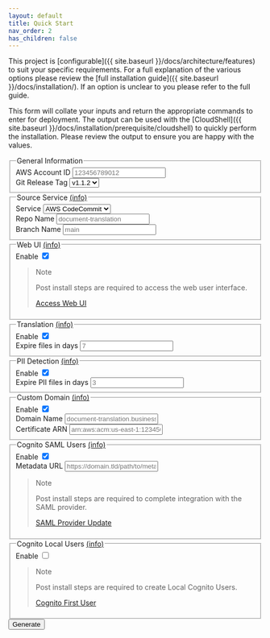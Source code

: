 ```yaml
---
layout: default
title: Quick Start
nav_order: 2
has_children: false
---
```


<!--
Copyright Amazon.com, Inc. or its affiliates. All Rights Reserved.
SPDX-License-Identifier: MIT-0
-->

This project is [configurable]({{ site.baseurl }}/docs/architecture/features) to suit your specific requirements. For a full explanation of the various options please review the [full installation guide]({{ site.baseurl }}/docs/installation/). If an option is unclear to you please refer to the full guide.

This form will collate your inputs and return the appropriate commands to enter for deployment. The output can be used with the [CloudShell]({{ site.baseurl }}/docs/installation/prerequisite/cloudshell) to quickly perform the installation. Please review the output to ensure you are happy with the values.

<code id="result" style="display: none;"></code>
<button id="buttonCopy" style="display: none;"  onclick="copyToClipboard()" class="btn btn-green">Copy</button>
<form id="form">
	<fieldset>
		<legend>General Information</legend>
		<div class="formOptionGroup">
			<label class="formOptionLabel" for="accountId">AWS Account ID</label>
			<input class="formOptionInput requiredForGitHub" type="text" name="accountId" placeholder="123456789012" maxlength="12" minlength="12" pattern="\d+" required/>
		</div>
		<div class="formOptionGroup">
			<label class="formOptionLabel" for="sourceGitTag">Git Release Tag</label>
			<select id="sourceGitTag" class="formOptionInput" name="sourceGitTag">
                <option value="v1.1.2">v1.1.2</option>
			</select>
		</div>
	</fieldset>
	<fieldset>
		<legend>Source Service <a class="info" target="_blank" href="{{ site.baseurl }}/docs/installation/source-service/">(info)</a></legend>
		<div class="formOptionGroup">
			<label class="formOptionLabel" for="sourceGitService">Service</label>
			<select class="formOptionInput" name="sourceGitService">
				<option value="codecommit">AWS CodeCommit</option>
				<option value="github">GitHub</option>
			</select>
		</div>
		<div class="formOptionGroup isForGitHub isNotForCodeCommit" style="display: none;">
			<label class="formOptionLabel" for="sourceGitRepoOwner">Repo Owner</label>
			<input class="formOptionInput requiredForGitHub" type="text" name="sourceGitRepoOwner" placeholder="username">
		</div>
		<div class="formOptionGroup">
			<label class="formOptionLabel" for="sourceGitRepo">Repo Name</label>
			<input class="formOptionInput" type="text" name="sourceGitRepo" placeholder="document-translation" required>
		</div>
		<div class="formOptionGroup">
			<label class="formOptionLabel" for="sourceGitBranch">Branch Name</label>
			<input class="formOptionInput" type="text" name="sourceGitBranch" placeholder="main" required/>
		</div>
	</fieldset>
	<fieldset>
		<legend>Web UI <a class="info" target="_blank" href="{{ site.baseurl }}/docs/installation/configuration/options.html#enable-web-ui">(info)</a></legend>
		<div class="formOptionGroup">
			<label class="formOptionLabel" for="webUi">Enable</label>
			<input class="formOptionInput" type="checkbox" name="webUi" checked/>
		</div>
		<blockquote class="note-title isForCognitoLocalUsers">
			<p>Note</p>
			<p>Post install steps are required to access the web user interface.</p>
			<p><a href="{{ site.baseurl }}/docs/installation/post-install/web-ui.html">Access Web UI</a></p>
		</blockquote>
	</fieldset>
	<fieldset>
		<legend>Translation <a class="info" target="_blank" href="{{ site.baseurl }}/docs/installation/configuration/options.html#translation--translation-pii">(info)</a></legend>
		<div class="formOptionGroup">
			<label class="formOptionLabel" for="translation">Enable</label>
			<input class="formOptionInput" type="checkbox" name="translation" checked/>
		</div>
		<div class="formOptionGroup isForTranslation">
			<label class="formOptionLabel" for="translationLifecycleDefault">Expire files in days</label>
			<input class="formOptionInput requiredForTranslation" type="number" name="translationLifecycleDefault" min="1" placeholder="7" required/>
		</div>
	</fieldset>
	<fieldset>
		<legend>PII Detection <a class="info" target="_blank" href="{{ site.baseurl }}/docs/installation/configuration/options.html#translation--translation-pii">(info)</a></legend>
		<div class="formOptionGroup">
			<label class="formOptionLabel" for="piiDetectionEnable">Enable</label>
			<input class="formOptionInput" type="checkbox" name="piiDetectionEnable" checked/>
		</div>
		<div class="formOptionGroup isForPiiDetection">
			<label class="formOptionLabel" for="piiDetectionLifecycle">Expire PII files in days</label>
			<input class="formOptionInput requiredForPiiDetection" type="number" name="piiDetectionLifecycle" min="1" placeholder="3" required/>
		</div>
	</fieldset>
	<fieldset>
		<legend>Custom Domain <a class="info" target="_blank" href="{{ site.baseurl }}/docs/installation/prerequisite/domain.html">(info)</a></legend>
		<div class="formOptionGroup">
			<label class="formOptionLabel" for="customDomainEnable">Enable</label>
			<input class="formOptionInput" type="checkbox" name="customDomainEnable"  checked/>
		</div>
		<div class="formOptionGroup isForCustomDomain">
			<label class="formOptionLabel" for="customDomainName">Domain Name</label>
			<input class="formOptionInput requiredForCustomDomain" type="text" name="customDomainName" placeholder="document-translation.business.com" required/>
		</div>
		<div class="formOptionGroup isForCustomDomain">
			<label class="formOptionLabel" for="customDomainCert">Certificate ARN</label>
			<input class="formOptionInput requiredForCustomDomain" type="text" name="customDomainCert" placeholder="arn:aws:acm:us-east-1:123456789012:certificate/abcdefgh-1234-5678-9012-ijklmnopqrst" required/>
		</div>
	</fieldset>
	<fieldset>
		<legend>Cognito SAML Users <a class="info" target="_blank" href="{{ site.baseurl }}/docs/installation/configuration/options.html#enable-cognito-saml-provider-users">(info)</a></legend>
		<div class="formOptionGroup">
			<label class="formOptionLabel" for="cognitoSamlUsers">Enable</label>
			<input class="formOptionInput" type="checkbox" name="cognitoSamlUsers" checked/>
		</div>
		<div class="formOptionGroup isForCognitoSamlUsers">
			<label class="formOptionLabel" for="cognitoSamlMetadataUrl">Metadata URL</label>
			<input class="formOptionInput requiredForCognitoSamlUsers" type="text" name="cognitoSamlMetadataUrl" placeholder="https://domain.tld/path/to/metadata.xml?appid=xxxxxxxx-xxxx-xxxx-xxxx-xxxxxxxxxxxx" required/>
		</div>
		<blockquote class="note-title isForCognitoSamlUsers">
			<p>Note</p>
			<p>Post install steps are required to complete integration with the SAML provider.</p>
			<p><a href="{{ site.baseurl }}/docs/installation/post-install/saml-provider-update.html">SAML Provider Update</a></p>
		</blockquote>
	</fieldset>
	<fieldset>
		<legend>Cognito Local Users <a class="info" target="_blank" href="{{ site.baseurl }}/docs/installation/configuration/options.html#enable-cognito-local-users">(info)</a></legend>
		<div class="formOptionGroup">
			<label class="formOptionLabel" for="cognitoLocalUsers">Enable</label>
			<input class="formOptionInput" type="checkbox" name="cognitoLocalUsers"/>
		</div>
		<div class="formOptionGroup isForCognitoLocalUsers" style="display: none;">
			<label class="formOptionLabel" for="cognitoLocalUsersMfa">MFA</label>
			<select class="formOptionInput" name="cognitoLocalUsersMfa">
				<option value="required">Required</option>
				<option value="optional">Optional</option>
				<option value="off">Off</option>
			</select>
		</div>
		<div class="formOptionGroup isForCognitoLocalUsersMfa" style="display: none;">
			<label class="formOptionLabel" for="cognitoLocalUsersMfaOtp">MFA OTP</label>
			<input class="formOptionInput" type="checkbox" name="cognitoLocalUsersMfaOtp"/>
		</div>
		<div class="formOptionGroup isForCognitoLocalUsersMfa" style="display: none;">
			<label class="formOptionLabel" for="cognitoLocalUsersMfaSms">MFA SMS</label>
			<input class="formOptionInput" type="checkbox" name="cognitoLocalUsersMfaSms"/>
		</div>
		<blockquote class="note-title isForCognitoLocalUsers">
			<p>Note</p>
			<p>Post install steps are required to create Local Cognito Users.</p>
			<p><a href="{{ site.baseurl }}/docs/installation/post-install/cognito-first-user.html">Cognito First User</a></p>
		</blockquote>
	</fieldset>
    <button type="submit" class="btn btn-blue">Generate</button>
</form>
<script src="{{ site.baseurl }}/assets/js/quick-start.js"></script>